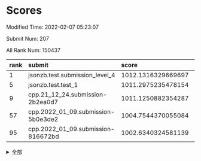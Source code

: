 # Scores

Modified Time: 2022-02-07 05:23:07

Submit Num: 207

All Rank Num: 150437

| rank |               submit               |       score        |       sigma        | pk_num |
| :--- | :--------------------------------- | :----------------- | :----------------- | :----- |
| 1    | jsonzb.test.submission_level_4     | 1012.1316329669697 | 0.7894395770296192 | 2907   |
| 5    | jsonzb.test.test_1                 | 1011.2975235478154 | 0.79090495264106   | 2910   |
| 9    | cpp.21_12_24.submission-2b2ea0d7   | 1011.1250882354287 | 0.7567201714846338 | 2905   |
| 57   | cpp.2022_01_09.submission-5b0e3de2 | 1004.7544370055084 | 0.7260501392350411 | 2907   |
| 95   | cpp.2022_01_09.submission-816672bd | 1002.6340324581139 | 0.7145121227769395 | 2907   |


<details>
<summary>全部</summary>

| rank |                 submit                 |       score        |       sigma        | pk_num |
| :--- | :------------------------------------- | :----------------- | :----------------- | :----- |
| 1    | jsonzb.test.submission_level_4         | 1012.1316329669697 | 0.7894395770296192 | 2907   |
| 2    | gobigger.level_3.submission_level_3_4  | 1012.0009638995331 | 0.7720285980028636 | 2907   |
| 3    | gobigger.level_3.submission_level_3_21 | 1011.8084872884532 | 0.7666379947888772 | 2906   |
| 4    | gobigger.level_3.submission_level_3_37 | 1011.7755831480528 | 0.769225452424704  | 2912   |
| 5    | jsonzb.test.test_1                     | 1011.2975235478154 | 0.79090495264106   | 2910   |
| 6    | gobigger.level_3.submission_level_3_9  | 1011.2465495415684 | 0.8092892031814621 | 2909   |
| 7    | gobigger.level_3.submission_level_3_6  | 1011.1727011956401 | 0.7852058688402263 | 2909   |
| 8    | gobigger.level_3.submission_level_3_33 | 1011.1296323689745 | 0.7715263065616843 | 2907   |
| 9    | cpp.21_12_24.submission-2b2ea0d7       | 1011.1250882354287 | 0.7567201714846338 | 2905   |
| 10   | gobigger.level_3.submission_level_3_39 | 1010.9750706790206 | 0.7548921843681403 | 2906   |
| 11   | gobigger.level_3.submission_level_3_23 | 1010.6349828335842 | 0.7774322532956417 | 2915   |
| 12   | gobigger.level_3.submission_level_3_48 | 1010.6313633821424 | 0.7543717855201374 | 2902   |
| 13   | gobigger.level_3.submission_level_3_13 | 1010.5836297058723 | 0.7568544176795284 | 2910   |
| 14   | gobigger.level_3.submission_level_3_22 | 1010.4892179021272 | 0.7721175593443874 | 2910   |
| 15   | gobigger.level_3.submission_level_3_2  | 1010.4629213039331 | 0.7391297832463227 | 2908   |
| 16   | gobigger.level_3.submission_level_3_5  | 1010.4196645097687 | 0.759308760620444  | 2906   |
| 17   | gobigger.level_3.submission_level_3_7  | 1010.4190391040557 | 0.7692154536949332 | 2909   |
| 18   | gobigger.level_3.submission_level_3_42 | 1010.407494469681  | 0.7875222655095224 | 2909   |
| 19   | gobigger.level_3.submission_level_3_8  | 1010.3932248503254 | 0.7660070219761675 | 2909   |
| 20   | gobigger.level_3.submission_level_3_29 | 1010.3537187768957 | 0.7711670075134902 | 2906   |
| 21   | gobigger.level_3.submission_level_3_30 | 1010.2796506561034 | 0.7682365791517327 | 2904   |
| 22   | gobigger.level_3.submission_level_3_17 | 1010.2563539101428 | 0.7645459927726737 | 2907   |
| 23   | gobigger.level_3.submission_level_3_19 | 1010.2232294979718 | 0.7742481328615508 | 2908   |
| 24   | gobigger.level_3.submission_level_3_1  | 1010.2158707677288 | 0.7349898393557266 | 2903   |
| 25   | gobigger.level_3.submission_level_3_49 | 1010.0277858709983 | 0.7548992181103513 | 2916   |
| 26   | gobigger.level_3.submission_level_3_45 | 1009.9923414689025 | 0.7496696130792438 | 2907   |
| 27   | gobigger.level_3.submission_level_3_36 | 1009.9547993215145 | 0.7744385065212405 | 2907   |
| 28   | gobigger.level_3.submission_level_3_25 | 1009.8083677206516 | 0.7703496699785879 | 2906   |
| 29   | gobigger.level_3.submission_level_3_18 | 1009.7916068446654 | 0.7641273441137764 | 2908   |
| 30   | gobigger.level_3.submission_level_3_32 | 1009.7745359880134 | 0.7685538251563353 | 2907   |
| 31   | gobigger.level_3.submission_level_3_3  | 1009.6279996344065 | 0.7719277150022762 | 2911   |
| 32   | gobigger.level_3.submission_level_3_31 | 1009.5700196907587 | 0.7580218225436793 | 2911   |
| 33   | gobigger.level_3.submission_level_3_40 | 1009.5505173729535 | 0.7581085305354603 | 2907   |
| 34   | gobigger.level_3.submission_level_3_35 | 1009.5449384964039 | 0.7631927975722281 | 2911   |
| 35   | gobigger.level_3.submission_level_3_14 | 1009.5122922600584 | 0.7517848295575041 | 2903   |
| 36   | gobigger.level_3.submission_level_3_16 | 1009.288689267885  | 0.7537773778060792 | 2910   |
| 37   | gobigger.level_3.submission_level_3_15 | 1009.2662256853654 | 0.7305083085727073 | 2899   |
| 38   | gobigger.level_3.submission_level_3_27 | 1009.1412773598216 | 0.7388734353272891 | 2908   |
| 39   | gobigger.level_3.submission_level_3_12 | 1009.1023489251329 | 0.7596669625618006 | 2901   |
| 40   | gobigger.level_3.submission_level_3_46 | 1009.0691717453296 | 0.7424767911826234 | 2910   |
| 41   | gobigger.level_3.submission_level_3_10 | 1009.0515074211685 | 0.752097000889324  | 2908   |
| 42   | gobigger.level_3.submission_level_3_44 | 1009.0361085056867 | 0.7621337081549933 | 2908   |
| 43   | gobigger.level_3.submission_level_3_38 | 1009.0232583693544 | 0.7583019158544393 | 2905   |
| 44   | gobigger.level_3.submission_level_3_41 | 1008.9518137255905 | 0.7438905145807893 | 2909   |
| 45   | gobigger.level_3.submission_level_3_0  | 1008.9411973935364 | 0.7630005874748824 | 2904   |
| 46   | gobigger.level_3.submission_level_3_47 | 1008.9173936483437 | 0.7580462880956426 | 2907   |
| 47   | gobigger.level_3.submission_level_3_28 | 1008.869472319539  | 0.750552569011255  | 2902   |
| 48   | gobigger.level_3.submission_level_3_11 | 1008.846565744783  | 0.7452858046417957 | 2909   |
| 49   | gobigger.level_3.submission_level_3_24 | 1008.8361299414769 | 0.7854201623472735 | 2906   |
| 50   | gobigger.level_3.submission_level_3_26 | 1008.8293089918084 | 0.7287185674793663 | 2904   |
| 51   | gobigger.level_3.submission_level_3_43 | 1008.7386512930502 | 0.7469814527081831 | 2909   |
| 52   | gobigger.level_3.submission_level_3_34 | 1008.4130360252268 | 0.7366577480986775 | 2908   |
| 53   | gobigger.level_3.submission_level_3_20 | 1008.1635425635665 | 0.7399000224272201 | 2903   |
| 54   | gobigger.level_1.submission_level_1_39 | 1005.2927147414463 | 0.7366170425850246 | 2905   |
| 55   | gobigger.level_1.submission_level_1_42 | 1004.9806319818215 | 0.7286913668180196 | 2904   |
| 56   | gobigger.level_1.submission_level_1_24 | 1004.7985064421623 | 0.7244288489780848 | 2910   |
| 57   | cpp.2022_01_09.submission-5b0e3de2     | 1004.7544370055084 | 0.7260501392350411 | 2907   |
| 58   | gobigger.level_1.submission_level_1_20 | 1004.496561807846  | 0.7267665249032733 | 2906   |
| 59   | gobigger.level_1.submission_level_1_34 | 1004.4772251031159 | 0.7205084175359969 | 2902   |
| 60   | gobigger.level_1.submission_level_1_8  | 1004.4314100670156 | 0.7054957931819441 | 2906   |
| 61   | gobigger.level_1.submission_level_1_14 | 1004.3703348998151 | 0.7268354027128682 | 2906   |
| 62   | gobigger.level_1.submission_level_1_27 | 1004.3568368776637 | 0.709325037831855  | 2907   |
| 63   | gobigger.level_1.submission_level_1_23 | 1004.2952197339335 | 0.7044087780011138 | 2905   |
| 64   | gobigger.level_1.submission_level_1_46 | 1004.1360375002173 | 0.7183554139847419 | 2909   |
| 65   | gobigger.level_1.submission_level_1_10 | 1004.0270012406589 | 0.7239382854951306 | 2903   |
| 66   | gobigger.level_1.submission_level_1_47 | 1004.0019341430678 | 0.7183585166857612 | 2904   |
| 67   | gobigger.level_1.submission_level_1_15 | 1003.9637178103549 | 0.7121177599313724 | 2910   |
| 68   | gobigger.level_1.submission_level_1_48 | 1003.8919911117424 | 0.7143211115845541 | 2907   |
| 69   | gobigger.level_1.submission_level_1_19 | 1003.8675056517573 | 0.7232861207495864 | 2908   |
| 70   | gobigger.level_1.submission_level_1_41 | 1003.6659572426494 | 0.7081191196684811 | 2907   |
| 71   | gobigger.level_1.submission_level_1_12 | 1003.6389586045779 | 0.722591567707023  | 2906   |
| 72   | gobigger.level_1.submission_level_1_29 | 1003.597170318251  | 0.7100939403385705 | 2908   |
| 73   | gobigger.level_1.submission_level_1_21 | 1003.5889297112834 | 0.7157798383781327 | 2909   |
| 74   | gobigger.level_1.submission_level_1_13 | 1003.5710464826401 | 0.7163000976629749 | 2904   |
| 75   | gobigger.level_1.submission_level_1_49 | 1003.491474745966  | 0.7146211843788045 | 2911   |
| 76   | gobigger.level_1.submission_level_1_33 | 1003.4105970158014 | 0.7171968484615873 | 2905   |
| 77   | gobigger.level_1.submission_level_1_17 | 1003.3873488289698 | 0.7116467987867934 | 2911   |
| 78   | gobigger.level_1.submission_level_1_40 | 1003.349414564798  | 0.7002084517270808 | 2908   |
| 79   | gobigger.level_1.submission_level_1_35 | 1003.3270761013433 | 0.7188337062019989 | 2906   |
| 80   | gobigger.level_1.submission_level_1_32 | 1003.3189532976309 | 0.7082205103893098 | 2908   |
| 81   | gobigger.level_1.submission_level_1_37 | 1003.30538709466   | 0.7070517320276318 | 2906   |
| 82   | gobigger.level_1.submission_level_1_18 | 1003.222572081356  | 0.7165112545885439 | 2909   |
| 83   | gobigger.level_1.submission_level_1_38 | 1003.183666217474  | 0.7061714386739183 | 2904   |
| 84   | gobigger.level_1.submission_level_1_11 | 1003.1426608674894 | 0.7081784931834352 | 2903   |
| 85   | gobigger.level_1.submission_level_1_31 | 1003.1378762671251 | 0.7133529922183525 | 2909   |
| 86   | gobigger.level_1.submission_level_1_3  | 1003.1155909441445 | 0.7192917296095597 | 2908   |
| 87   | gobigger.level_1.submission_level_1_30 | 1003.0950268894604 | 0.7049668365664027 | 2913   |
| 88   | gobigger.level_1.submission_level_1_6  | 1003.080712801281  | 0.7253904149417815 | 2909   |
| 89   | gobigger.level_1.submission_level_1_44 | 1002.9947440069693 | 0.7183039971462968 | 2910   |
| 90   | gobigger.level_1.submission_level_1_1  | 1002.940925578318  | 0.7177958157930906 | 2907   |
| 91   | gobigger.level_1.submission_level_1_2  | 1002.9376547130299 | 0.7172054682632948 | 2903   |
| 92   | gobigger.level_1.submission_level_1_16 | 1002.8195789965771 | 0.7074289889831595 | 2915   |
| 93   | gobigger.level_1.submission_level_1_26 | 1002.7854674522632 | 0.718637140126073  | 2907   |
| 94   | gobigger.level_1.submission_level_1_0  | 1002.6500714008802 | 0.7313225617041942 | 2910   |
| 95   | cpp.2022_01_09.submission-816672bd     | 1002.6340324581139 | 0.7145121227769395 | 2907   |
| 96   | gobigger.level_1.submission_level_1_9  | 1002.510222403113  | 0.7081882688796154 | 2904   |
| 97   | gobigger.level_1.submission_level_1_22 | 1002.5059769241927 | 0.7185994920041551 | 2905   |
| 98   | gobigger.level_1.submission_level_1_43 | 1002.5017410396166 | 0.7083105257619162 | 2910   |
| 99   | gobigger.level_1.submission_level_1_45 | 1002.4386873778521 | 0.7087710524523418 | 2907   |
| 100  | gobigger.level_1.submission_level_1_28 | 1002.3817367372291 | 0.7079717164002567 | 2908   |
| 101  | gobigger.level_1.submission_level_1_7  | 1002.3150308473189 | 0.7110812279238958 | 2905   |
| 102  | gobigger.level_1.submission_level_1_25 | 1002.2903309458766 | 0.7202088351195082 | 2907   |
| 103  | gobigger.level_1.submission_level_1_36 | 1002.1588521287298 | 0.7097082727975579 | 2909   |
| 104  | gobigger.level_1.submission_level_1_4  | 1002.141504073241  | 0.712322154335898  | 2905   |
| 105  | gobigger.level_1.submission_level_1_5  | 1001.6780886221061 | 0.7141178950309863 | 2900   |
| 106  | gobigger.random.submission_random_25   | 997.4507581976386  | 0.6941056563667688 | 2907   |
| 107  | gobigger.random.submission_random_32   | 997.350872856454   | 0.7156545944411528 | 2909   |
| 108  | gobigger.random.submission_random_36   | 997.063786136652   | 0.7043190367250576 | 2908   |
| 109  | gobigger.random.submission_random_44   | 996.9644674070222  | 0.7051446391261785 | 2909   |
| 110  | gobigger.random.submission_random_38   | 996.8937448784409  | 0.7106237269724553 | 2907   |
| 111  | gobigger.random.submission_random_41   | 996.8575537830304  | 0.707880194063941  | 2909   |
| 112  | gobigger.random.submission_random_1    | 996.8232417838469  | 0.699783128027851  | 2905   |
| 113  | gobigger.random.submission_random_27   | 996.5950011339515  | 0.7071020556879396 | 2909   |
| 114  | gobigger.random.submission_random_11   | 996.5092114812782  | 0.723043960720534  | 2908   |
| 115  | gobigger.random.submission_random_30   | 996.5043480449706  | 0.71890927826801   | 2912   |
| 116  | gobigger.random.submission_random_47   | 996.4855006308571  | 0.7042885830976139 | 2908   |
| 117  | gobigger.random.submission_random_23   | 996.4311863696892  | 0.7219888280006367 | 2907   |
| 118  | gobigger.random.submission_random_8    | 996.4254810847567  | 0.7081283826237139 | 2906   |
| 119  | gobigger.random.submission_random_49   | 996.3957169789784  | 0.7119622352645985 | 2914   |
| 120  | gobigger.random.submission_random_24   | 996.3824844964479  | 0.7090070746387375 | 2904   |
| 121  | gobigger.random.submission_random_4    | 996.3581538145123  | 0.7107052540892926 | 2902   |
| 122  | gobigger.random.submission_random_22   | 996.3317476723837  | 0.7118029589301257 | 2907   |
| 123  | gobigger.random.submission_random_37   | 996.218847023109   | 0.7144539156307367 | 2910   |
| 124  | gobigger.random.submission_random_46   | 996.169178305663   | 0.7097981255903875 | 2905   |
| 125  | gobigger.random.submission_random_6    | 996.1579959851285  | 0.703015357528516  | 2910   |
| 126  | gobigger.random.submission_random_40   | 996.1140125786053  | 0.7066111209412571 | 2903   |
| 127  | gobigger.random.submission_random_16   | 996.0900747413729  | 0.7107027991631719 | 2906   |
| 128  | gobigger.random.submission_random_43   | 996.0625587801094  | 0.7104540675518297 | 2909   |
| 129  | gobigger.random.submission_random_33   | 996.028446287521   | 0.7245652514391563 | 2909   |
| 130  | gobigger.random.submission_random_13   | 996.0178652766377  | 0.7180311436299491 | 2906   |
| 131  | gobigger.random.submission_random_48   | 995.990102318945   | 0.7154864040312792 | 2911   |
| 132  | gobigger.random.submission_random_17   | 995.9455371917819  | 0.7161037660162768 | 2904   |
| 133  | gobigger.random.submission_random_9    | 995.9391578561756  | 0.7283281103209496 | 2906   |
| 134  | gobigger.random.submission_random_21   | 995.9303113141406  | 0.716111274834351  | 2904   |
| 135  | gobigger.random.submission_random_39   | 995.9083097083344  | 0.717558538095648  | 2904   |
| 136  | gobigger.random.submission_random_18   | 995.8503762240905  | 0.7171680800139952 | 2911   |
| 137  | gobigger.random.submission_random_31   | 995.7746799206722  | 0.7107280160665956 | 2913   |
| 138  | gobigger.random.submission_random_20   | 995.7264896867896  | 0.7142007312992178 | 2906   |
| 139  | gobigger.random.submission_random_28   | 995.6935391374763  | 0.7094424500652569 | 2908   |
| 140  | gobigger.random.submission_random_42   | 995.6917511448695  | 0.7083799243855909 | 2907   |
| 141  | gobigger.random.submission_random_0    | 995.6649416370902  | 0.7036099609436475 | 2905   |
| 142  | gobigger.random.submission_random_14   | 995.566032996806   | 0.7152619326979451 | 2904   |
| 143  | gobigger.random.submission_random_3    | 995.504525110182   | 0.71784725099431   | 2906   |
| 144  | gobigger.random.submission_random_10   | 995.4762888998314  | 0.7155468576564683 | 2909   |
| 145  | gobigger.random.submission_random_45   | 995.4742459891502  | 0.7192540451919982 | 2906   |
| 146  | gobigger.random.submission_random_5    | 995.4332254497263  | 0.7133585887620816 | 2908   |
| 147  | gobigger.random.submission_random_35   | 995.423580396441   | 0.7056312820166603 | 2903   |
| 148  | gobigger.random.submission_random_15   | 995.3550405384347  | 0.7156442931823076 | 2908   |
| 149  | gobigger.random.submission_random_29   | 995.322883159934   | 0.708646342644339  | 2907   |
| 150  | gobigger.random.submission_random_19   | 995.1865812310617  | 0.7046537448735627 | 2906   |
| 151  | gobigger.random.submission_random_26   | 995.112607228849   | 0.7145983912847154 | 2904   |
| 152  | gobigger.random.submission_random_12   | 995.1013788468354  | 0.7348456471795092 | 2910   |
| 153  | gobigger.level_2.submission_level_2_21 | 995.0973497872428  | 0.71877420537282   | 2904   |
| 154  | gobigger.random.submission_random_34   | 994.9440763885246  | 0.7118848309460521 | 2907   |
| 155  | gobigger.random.submission_random_2    | 994.9388295320213  | 0.7108231634871928 | 2907   |
| 156  | gobigger.random.submission_random_7    | 994.6613739743105  | 0.7215973492320444 | 2909   |
| 157  | gobigger.level_2.submission_level_2_1  | 993.8398057754854  | 0.739747429579371  | 2908   |
| 158  | gobigger.level_2.submission_level_2_49 | 993.4630344526515  | 0.7292064631995735 | 2904   |
| 159  | gobigger.level_2.submission_level_2_25 | 993.2656120626441  | 0.7294753251955981 | 2905   |
| 160  | gobigger.level_2.submission_level_2_37 | 993.1271408252456  | 0.7433296812015872 | 2910   |
| 161  | gobigger.level_2.submission_level_2_41 | 993.1235769766234  | 0.7357834021828982 | 2901   |
| 162  | gobigger.level_2.submission_level_2_18 | 993.0870312513011  | 0.7436176360129806 | 2903   |
| 163  | gobigger.level_2.submission_level_2_48 | 993.0473667648897  | 0.7364518847575076 | 2907   |
| 164  | gobigger.level_2.submission_level_2_42 | 992.9249504794803  | 0.7494747280045997 | 2906   |
| 165  | gobigger.level_2.submission_level_2_43 | 992.7479414202049  | 0.7333518387475588 | 2911   |
| 166  | gobigger.level_2.submission_level_2_44 | 992.7072996027999  | 0.7313797170570777 | 2903   |
| 167  | gobigger.level_2.submission_level_2_4  | 992.7041600079598  | 0.7440360325539731 | 2908   |
| 168  | gobigger.level_2.submission_level_2_39 | 992.6921558368275  | 0.7428748138238624 | 2905   |
| 169  | gobigger.level_2.submission_level_2_9  | 992.679258036176   | 0.7283232395014407 | 2903   |
| 170  | gobigger.level_2.submission_level_2_29 | 992.6488618480216  | 0.7379093473705958 | 2907   |
| 171  | gobigger.level_2.submission_level_2_47 | 992.6471329791568  | 0.7281225503189955 | 2904   |
| 172  | gobigger.level_2.submission_level_2_38 | 992.632168801347   | 0.7398261370323439 | 2911   |
| 173  | gobigger.level_2.submission_level_2_33 | 992.5936471990456  | 0.7545360175406812 | 2904   |
| 174  | gobigger.level_2.submission_level_2_0  | 992.3376478620069  | 0.7452449944121365 | 2905   |
| 175  | gobigger.level_2.submission_level_2_14 | 992.2860798321462  | 0.7517636591295291 | 2909   |
| 176  | gobigger.level_2.submission_level_2_3  | 992.2580050274511  | 0.7699437274641219 | 2908   |
| 177  | gobigger.level_2.submission_level_2_31 | 992.22946001539    | 0.7446948397857531 | 2905   |
| 178  | gobigger.level_2.submission_level_2_19 | 992.1516704747992  | 0.7396230219926794 | 2911   |
| 179  | gobigger.level_2.submission_level_2_23 | 992.0461314770528  | 0.7456357224945358 | 2906   |
| 180  | gobigger.level_2.submission_level_2_6  | 992.0208190895811  | 0.7453417058569044 | 2908   |
| 181  | gobigger.level_2.submission_level_2_24 | 992.0023034374857  | 0.7335874881690571 | 2902   |
| 182  | gobigger.level_2.submission_level_2_11 | 991.8498005985365  | 0.7483798584947063 | 2900   |
| 183  | gobigger.level_2.submission_level_2_16 | 991.8228580045824  | 0.7549226955830767 | 2908   |
| 184  | gobigger.level_2.submission_level_2_28 | 991.7661767836515  | 0.7426764978113274 | 2905   |
| 185  | gobigger.level_2.submission_level_2_40 | 991.7037241901138  | 0.7404341889014017 | 2910   |
| 186  | gobigger.level_2.submission_level_2_10 | 991.6797462935609  | 0.74996112155496   | 2904   |
| 187  | gobigger.level_2.submission_level_2_5  | 991.6373208494995  | 0.7557164615369777 | 2904   |
| 188  | gobigger.level_2.submission_level_2_12 | 991.6010253851078  | 0.7640928027140217 | 2910   |
| 189  | gobigger.level_2.submission_level_2_34 | 991.5109614239686  | 0.74574680207482   | 2909   |
| 190  | gobigger.level_2.submission_level_2_36 | 991.4112364369561  | 0.7516844526813944 | 2898   |
| 191  | gobigger.level_2.submission_level_2_17 | 991.3755893169325  | 0.7631599923968108 | 2907   |
| 192  | gobigger.level_2.submission_level_2_7  | 991.3634421169863  | 0.7589008537672274 | 2908   |
| 193  | gobigger.level_2.submission_level_2_15 | 991.2608416166621  | 0.7403794046523381 | 2906   |
| 194  | gobigger.level_2.submission_level_2_35 | 991.2308697703897  | 0.7500772228906681 | 2909   |
| 195  | gobigger.level_2.submission_level_2_13 | 991.1849908503448  | 0.7466646606240915 | 2907   |
| 196  | gobigger.level_2.submission_level_2_30 | 991.1280770878843  | 0.7713200550305934 | 2904   |
| 197  | gobigger.level_2.submission_level_2_32 | 991.1146679548282  | 0.758105404904138  | 2908   |
| 198  | gobigger.level_2.submission_level_2_45 | 991.074541427325   | 0.7542719594505077 | 2910   |
| 199  | gobigger.level_2.submission_level_2_22 | 990.8692406099364  | 0.7647796096633629 | 2912   |
| 200  | gobigger.level_2.submission_level_2_2  | 990.7392770636711  | 0.7581274982835894 | 2909   |
| 201  | gobigger.level_2.submission_level_2_26 | 990.5737027958185  | 0.781480377500227  | 2906   |
| 202  | gobigger.level_2.submission_level_2_27 | 990.4114521459016  | 0.7468599073667801 | 2907   |
| 203  | gobigger.level_2.submission_level_2_8  | 990.2458863035159  | 0.769559391530072  | 2908   |
| 204  | gobigger.level_2.submission_level_2_46 | 990.1609317430247  | 0.7726231998406877 | 2900   |
| 205  | gobigger.level_2.submission_level_2_20 | 990.0201463612789  | 0.771726095760504  | 2912   |
| 206  | gobigger.none.submission_none_0        | 977.4226128912907  | 1.4515543803860866 | 2914   |
| 207  | gobigger.none.submission_none_1        | 974.2337206261167  | 1.6939752403323463 | 2906   |

</details>